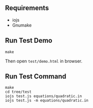 ## Requirements

- iojs
- Gnumake

## Run Test Demo

    make

  Then open `test/demo.html` in browser.

## Run Test Command

    make
    cd tree/test
    iojs test.js equations/quadratic.in
    iojs test.js -m equations/quadratic.in
